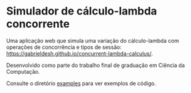 # Simulador de cálculo-lambda concorrente
Uma aplicação web que simula uma variação do cálculo-lambda com operações de concorrência e tipos de sessão: 
https://gabrieldesh.github.io/concurrent-lambda-calculus/.

Desenvolvido como parte do trabalho final de graduação em Ciência da Computação.

Consulte o diretório [examples](examples/) para ver exemplos de código.
